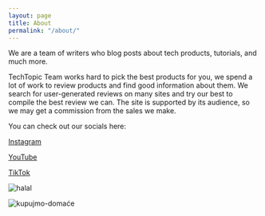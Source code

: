 ```yaml
---
layout: page
title: About
permalink: "/about/"
---
```


We are a team of writers who blog posts about tech products, tutorials, and much more.

TechTopic Team works hard to pick the best products for you, we spend a lot of work to review products and find good information about them. We search for user-generated reviews on many sites and try our best to compile the best review we can. The site is supported by its audience, so we may get a commission from the sales we make.

You can check out our socials here:

<a href="https://instagram.com/tech_topic_" class="soc"><i class="fab fa-instagram"></i> Instagram</a>

<a href="https://www.youtube.com/channel/UCPFELz5VkpUfW157Ckp76Ag" class="soc"><i class="fab fa-youtube"></i> YouTube</a>

<a href="https://tiktok.com/@techtopic.org" class="soc"><i class="fab fa-tiktok"></i> TikTok</a>

![halal](https://user-images.githubusercontent.com/93347720/159367671-ecd28e05-e3f2-4ca9-bfff-1de7e620382b.jpg)

![kupujmo-domaće](https://user-images.githubusercontent.com/93347720/159367675-470c78ad-0441-444a-8cbb-7c44e1857f15.jpg)
